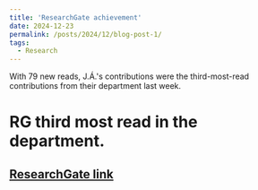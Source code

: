 ```yaml
---
title: 'ResearchGate achievement'
date: 2024-12-23
permalink: /posts/2024/12/blog-post-1/
tags:
  - Research
---
```


With 79 new reads, J.Á.'s contributions were the third-most-read contributions from their department last week.

RG third most read in the department.
======

[ResearchGate link](https://www.researchgate.net/profile/J-A-Acosta/achievement/67698321b619650355a1a925)
------
